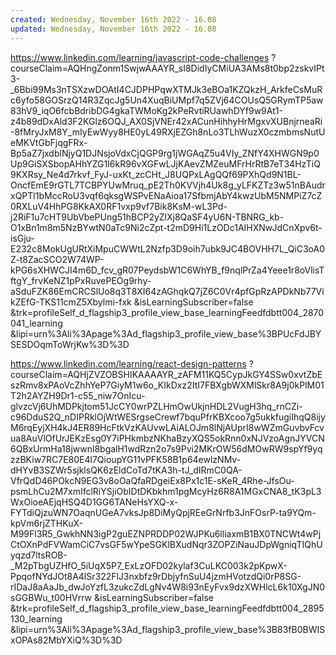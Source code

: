 ```yaml
---
created: Wednesday, November 16th 2022 - 16.08
updated: Wednesday, November 16th 2022 - 16.08
---
```

https://www.linkedin.com/learning/javascript-code-challenges
?courseClaim=AQHngZonm1SwjwAAAYR_sI8DidIyCMiUA3AMs8t0bp2zskvIPt3-_6Bbi99Ms3nTSXzwDOAtI4CJDPHPqwXTMJk3eBOa1KZQkzH_ArkfeCsMuRc6yfo58GOSrzQ14R3ZqcJg5Un4XuqBiUMpf7q5ZVj64COUsQ5GRymTP5aw83hV9_iqO6fcbBdribDG4gkaTWMoKg2kPeRvtiRUawhDYf9w9At1-z4b89dDxAld3F2KGlz6OQJ_AX0SjVNEr42xACunHihhyHrMgxvXUBnjrneaRi-8fMryJxM8Y_mIyEwWyy8HE0yL49RXjEZGh8nLo3TLhWuzX0czmbmsNutUeMKVtGbFjqgFRx-Bp5aZ7jxdblNjyQ1DJNsjoVdxCjQGP9rg1jWGAqZ5u4VIy_ZNfY4XHWGN9p0Up9GiSXSbopAHhYZG1I6kR96vXGFwLJjKAevZMZeuMFrHrRtB7eT34HzTiQ9KXRsy_Ne4d7rkvf_FyJ-uxKt_zcCHt_J8UQPxLAgQQf69PXhQd9N1BL-OncfEmE9rGTL7TCBPYUwMruq_pE2Th0KVVjh4Uk8g_yLFKZTz3w51nBAudrxQPTl1bMccRoU3vqf6qksgWSPvENaAioa17SfbmjAbY4kwzUbM5NMPiZ7cZ0RXLuV4HhPG8KkAX0RF1vxp9vf7Bik8KsM-wL3Pd-j2RiF1u7cHT9UbVbePUng51hBCP2yZlXj8QaSF4yU6N-TBNRG_kb-O1xBn1m8m5NzBYwtN0aTc9Ni2cZpt-t2mD9Hi1LzODc1AIHXNwJdCnXpv6t-isGju-E232c8MokUgURtXiMpuCWWtL2Nzfp3D9oih7ubk9JC4BOVHH7L_QiC3oA0Z-t8ZacSCO2W74WP-kPG6sXHWCJI4m6D_fcv_gR07PeydsbW1C6WhYB_f9nqlPrZa4Yeee1r8oVlisTftgY_frvKeNZ1pPxRuvePEOg9rhy-aSduFZK86EmCRCSlUo8q3T8XI64zAGhqkQ7jZ6C0Vr4pfGpRzAPDkNb77VikZEfG-TKS11cmZ5Xbylmi-fxk
&isLearningSubscriber=false
&trk=profileSelf_d_flagship3_profile_view_base_learningFeedfdbtt004_2870041_learning
&lipi=urn%3Ali%3Apage%3Ad_flagship3_profile_view_base%3BPUcFdJBYSESDOqmToWrjKw%3D%3D

https://www.linkedin.com/learning/react-design-patterns
?courseClaim=AQHjZVZOBSHIKAAAAYR_zAFM11KQ5CypJkGY4SSw0xvtZbEszRmv8xPAoVcZhhYeP7GiyM1w6o_KIkDxz2ItI7FBXgbWXMlSkr8A9j0kPlM01T2h2AYZH9Dr1-c55_niw7OnIcu-glvzcVj6UhMDPkjtom51JcCY0wrPZLHmOwUkjnHDL2VugH3hq_rnCZi-c96DduS2Q_nDIPRklOjWtWESrgseCrewf7bquPfrKBXcoo7g5ukkfugiIhqQ8ijyM6rqEyjXH4kJ4ER89HcFtkVzKAUvwLAiALOJm8lNjAUprI8wWZmGuvbvFcvua8AuVlOfUrJEKzEsg0Y7iPHkmbzNKhaBzyXQS5okRnn0xNJVzoAgnJYVCN6QBxUrmHa18jwwnl8bgalH1wdRzn2o7s9Pvi2MKrOW56dMOwRW9spYf9yqzzBKiw7RC7E80E4l7QioupYG11vPFK58B1p64ewlzNMv-dHYvB3SZWr5sjklsQK6zEldCoTd7tKA3h-tJ_dIRmC0QA-VfrQdD46POkcN9EG3v8oOaQfaRDgeiEx8Px1c1E-sKeR_4Rhe-JfsOu-psmLhCu2M7xmIfclRiYSjiObIDtDKbkhm1pgMcyHz6R8A1MGxCNA8_tK3pL3WxOioeAEjqHSQ4D1GG6TANeHsYXQ-x-FYTdiQjzuWN7OaqnUGeA7vksJp8DiMyQpjREeGrNrfb3JnFOsrP-ta9YQm-kpVm6rjZTHKuX-M99Fl3R5_GwkhNN3igP2guEZNPRDDP02WJPKu6lliaxmB1BX0TNCWt4wPjCtOXnPdFVWamCiC7vsGF5wYpeSGKlBXudNqr3ZOPZiNauJDpWgniqTIQhUyqzd7ltsROB-_M2pTbgUZHfO_5iUqX5P7_ExLzOFD02kylaf3CuLKC003k2pKpwX-PpqofNYdJOt8A4lSr322FlJ3nxbfz9rDbjyfnSuU4jzmHVotzdQi0rP8SG-rIDaJ8aAaJb_dwJoYzfL3zukcZdLgNv4W8i93nEyFvx9dzXWHlcL6k10XgJN0sGGBWu_t00HVrrw
&isLearningSubscriber=false
&trk=profileSelf_d_flagship3_profile_view_base_learningFeedfdbtt004_2895130_learning
&lipi=urn%3Ali%3Apage%3Ad_flagship3_profile_view_base%3B83fB0BWISxOPAs82MbYXiQ%3D%3D